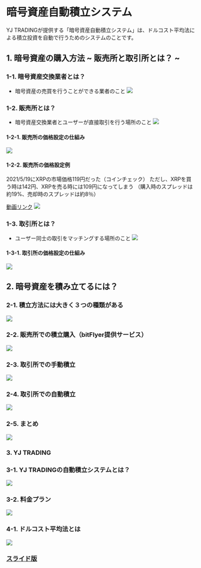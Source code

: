 # 暗号資産自動積立システム 
YJ TRADINGが提供する「暗号資産自動積立システム」は、ドルコスト平均法による積立投資を自動で行うためのシステムのことです。

## 1. 暗号資産の購入方法 ~ 販売所と取引所とは？ ~

### 1-1. 暗号資産交換業者とは？
- 暗号資産の売買を行うことができる業者のこと
![](../sd/11.png)

### 1-2. 販売所とは？
- 暗号資産交換業者とユーザーが直接取引を行う場所のこと
![](../sd/12.png)

#### 1-2-1. 販売所の価格設定の仕組み
![](../sd/13.png)

#### 1-2-2. 販売所の価格設定例
2021/5/19にXRPの市場価格119円だった（コインチェック）
ただし、XRPを買う時は142円、XRPを売る時には109円になってしまう
（購入時のスプレッドは約19%、売却時のスプレッドは約8％）

[動画リンク](https://www.youtube.com/watch?v=99hzT0RrZE0)
![](../sd/14.png)

### 1-3. 取引所とは？
- ユーザー同士の取引をマッチングする場所のこと
![](../sd/15.png)

#### 1-3-1. 取引所の価格設定の仕組み
![](../sd/16.png)

## 2. 暗号資産を積み立てるには？

### 2-1. 積立方法には大きく３つの種類がある
![](../sd/17.png)

### 2-2. 販売所での積立購入（bitFlyer提供サービス）
![](../sd/18.png)

### 2-3. 取引所での手動積立
![](../sd/19.png)

### 2-4. 取引所での自動積立
![](../sd/20.png)

### 2-5. まとめ
![](../sd/21.png)

### 3. YJ TRADING

### 3-1. YJ TRADINGの自動積立システムとは？
![](../sd/23.png)

### 3-2. 料金プラン
![](../sd/24.png)


### 4-1. ドルコスト平均法とは
![](../sd/22.png)

### [スライド版](https://docs.google.com/presentation/d/1Olq-7pcgQjeyCzpd7w6y2rgKMqVwQzVXyDjqFrOoOGE/edit?usp=sharing)